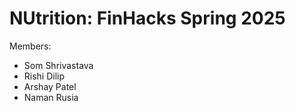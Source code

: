 # NUtrition: FinHacks Spring 2025

Members:

- Som Shrivastava
- Rishi Dilip
- Arshay Patel
- Naman Rusia
